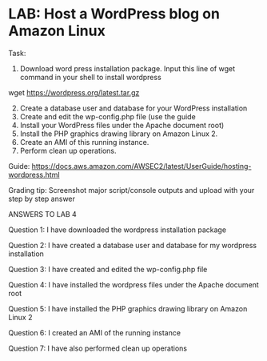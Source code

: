 # LAB:  Host a WordPress blog on Amazon Linux 

Task:

1. Download word press installation package.
Input this line of wget command in your shell to install wordpress 

wget https://wordpress.org/latest.tar.gz


2. Create a database user and database for your WordPress installation
3. Create and edit the wp-config.php file (use the guide
4. Install your WordPress files under the Apache document root)
5. Install the PHP graphics drawing library on Amazon Linux 2.
6. Create an AMI of this running instance.
7. Perform clean up operations.





Guide:
https://docs.aws.amazon.com/AWSEC2/latest/UserGuide/hosting-wordpress.html

Grading tip:  Screenshot major script/console outputs and upload with your step by step answer



ANSWERS TO LAB 4

Question 1: I have downloaded the wordpress installation package

Question 2: I have created a database user and database for my wordpress installation

Question 3: I have created and edited the wp-config.php file 

Question 4: I have installed the wordpress files under the Apache document root

Question 5: I have installed the PHP graphics drawing library on Amazon Linux 2

Question 6: I created an AMI of the running instance

Question 7: I have also performed clean up operations
